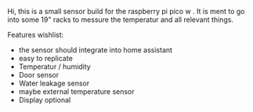 Hi, 
this is a small sensor build for the raspberry pi pico w . It is ment to go into some 19" racks to messure the temperatur and all relevant things. 

Features wishlist: 
  - the sensor should integrate into home assistant
  - easy to replicate
  - Temperatur / humidity
  - Door sensor
  - Water leakage sensor
  - maybe external temperature sensor
  - Display optional

